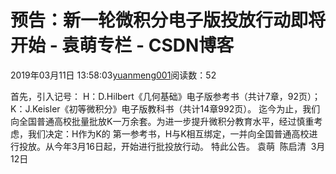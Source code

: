 
# 预告：新一轮微积分电子版投放行动即将开始 - 袁萌专栏 - CSDN博客

2019年03月11日 13:58:03[yuanmeng001](https://me.csdn.net/yuanmeng001)阅读数：52


首先，引入记号：
H：D.Hilbert《几何基础》电子版参考书（共计7章，92页）；
K：J.Keisler《初等微积分》电子版教科书（共计14章992页）。
迄今为止，我们向全国普通高校批量批放K一万余套。为进一步提升微积分教育水平，经过慎重考虑，我们决定：H作为K的
第一参考书，H与K相互绑定，一并向全国普通高校进行投放。从今年3月16日起，开始进行批投放行动。
特此公告。
袁萌  陈启清  3月12日

